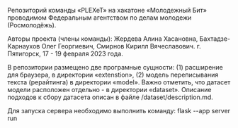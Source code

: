 Репозиторий команды «PLEXeT» на хакатоне «Молодежный Бит» проводимом Федеральным агентством по делам молодежи (Росмолодёжь). 

Авторы проекта (члены команды): Жердева Алина Хасановна, Бахтадзе-Карнаухов Олег Георгиевич, Смирнов Кирилл Вячеславович. г. Пятигорск, 17 - 19 февраля 2023 года.

В репозитории размещено две програмные сущности: (1) расширение для браузера, в директории «extenstion», (2) модель переписывания текста (рерайтинга) в директории «model». Важно отметить, что датасет модели расположен отдельно - в директории «dataset». Описание подходов к сбору датасета описан в файле /dataset/description.md.   

Для запуска сервера необходимо выполнить команду: flask --app server run